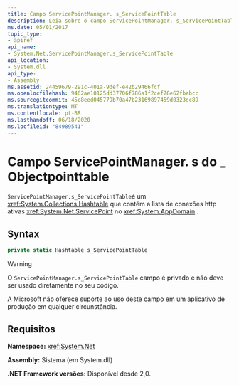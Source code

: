 ```yaml
---
title: Campo ServicePointManager. s_ServicePointTable
description: Leia sobre o campo ServicePointManager. s_ServicePointTable no .NET. Este campo de tabela de hash contém conexões HTTP ativas (pontos de bits) no AppDomain.
ms.date: 05/01/2017
topic_type:
- apiref
api_name:
- System.Net.ServicePointManager.s_ServicePointTable
api_location:
- System.dll
api_type:
- Assembly
ms.assetid: 24459679-291c-401a-9def-e42b29466fcf
ms.openlocfilehash: 9462ae10125dd37706f786a1f2cef78e62fbabcc
ms.sourcegitcommit: 45c8eed045779b70a47b23169897459d0323dc89
ms.translationtype: MT
ms.contentlocale: pt-BR
ms.lasthandoff: 06/18/2020
ms.locfileid: "84989541"
---
```

# <a name="servicepointmanagers_servicepointtable-field"></a>Campo ServicePointManager. s do \_ Objectpointtable

`ServicePointManager.s_ServicePointTable`é um <xref:System.Collections.Hashtable> que contém a lista de conexões http ativas <xref:System.Net.ServicePoint> no <xref:System.AppDomain> .

## <a name="syntax"></a>Syntax
  
```csharp  
private static Hashtable s_ServicePointTable
```

> [!WARNING]
> O `ServicePointManager.s_ServicePointTable` campo é privado e não deve ser usado diretamente no seu código.
>
> A Microsoft não oferece suporte ao uso deste campo em um aplicativo de produção em qualquer circunstância.

## <a name="requirements"></a>Requisitos

**Namespace:** <xref:System.Net>

**Assembly:** Sistema (em System.dll)

**.NET Framework versões:** Disponível desde 2,0.
